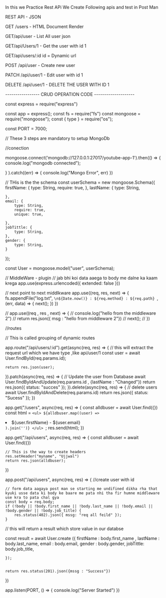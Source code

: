 In this we Practice Rest APi We Create Following apis and test in Post Man


REST API - JSON 

GET /users - HTML Document Render

GET/api/user - List All user json
 
GET/api/Users/1 - Get the user with  id 1

GET/api/users/:id 
id = Dynamic url 


POST /api/user - Create new user

PATCH /api/user/1 - Edit user with id 1

DELETE /api/user/1 - DELETE THE USER WITH ID 1

 
*-----------------*
CRUD OPERATION CODE
*--------------------*


const express = require("express")

const app = express();
const fs = require("fs")
const mongoose = require("mongoose");
const { type } = require("os");

const PORT = 7000;


// These 3 steps are mandatory to setup MongoDb

//conection 

mongoose.connect('mongodb://127.0.0.1:27017/youtube-app-1').then(() => {
    console.log("mongodb connected");

}
).catch((err) => { console.log("Mongo Error", err) })


// THis is the the schema 
const userSchema = new mongoose.Schema({
    firstName: {
        type: String,
        require: true,
    },
    lastName: {
        type: String,

    },
    email: {
        type: String,
        require: true,
        unique: true,

    },
    jobTittle: {
        type: String,
    },
    gender: {
        type: String,
    }
});

const User = mongoose.model("user", userSchema);


// MiddleWare - plugin 
// jab bhi koi data aaega to body me dalne ka kaam krega 
app.use(express.urlencoded({ extended: false }))

// next point to next middlkware 
app.use((req, res, next) => {
    fs.appendFile("log.txt", `\n${Date.now()} : ${req.method} : ${req.path} `, (err, data) => {
        next();
    })
})

// app.use((req , res , next) => {
//     console.log("hello from the middleware  2")
//     return res.json({ msg : "hello from middleware 2"})
//     next();
// })



//routes

// This is called grouping of dynamic routes

app.route("/api/users/:id").get(async(req, res) => {
    // this will extract the request url which we have type ,like api/user/1
    const user = await User.findById(req.params.id);
  
    return res.json(user);
}).patch(async(req, res) => {
    // Update the user from Database
    await User.findByIdAndUpdate(req.params.id , {lastName : "Changed"})
    return res.json({ status: "succes" });
}).delete(async(req, res) => {
    // delete users
    await User.findByIdAndDelete(req.params.id)
    return res.json({ status: "Sucess" });
})




app.get("/users",  async(req, res) => {
const alldbuser = await User.find({})
    const html = `
    <ul>
        ${alldbuser.map((user) => `<li> ${user.firstName} - ${user.email}</li>`).join('')}
    </ul>
    `;
    res.send(html);
})



app.get("/api/users", async(req, res) => {
    const alldbuser = await User.find({})

    // This is the way to create headers
    res.setHeader("myname", "Ujjwal")
    return res.json(alldbuser);
})



app.post("/api/users", async(req, res) => {
    //create user with id


    // form data aagaya post man se starting me undifined dikha rha that kyuki usse data ki body ke baare me pata nhi tha fir humne middleware use kra to pata chal gya
    const body = req.body;
    if (!body || !body.first_name || !body.last_name || !body.email || !body.gender || !body.job_title) {
        res.status(402).json({ mssg: "req all feild" });
    }


//    this will return a result which store value in our databse
 

   const result =   await User.create ({
        firstName : body.first_name ,
        lastName : body.last_name,
        email : body.email,
        gender : body.gender,
        jobTittle: body.job_title,

    });
    

    return res.status(201).json({mssg : "Success"})
})




app.listen(PORT, () => { console.log("Server Started") })

